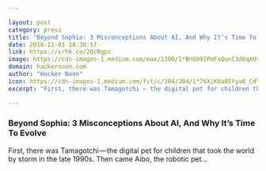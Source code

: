 ```yaml
---

layout: post
category: press
title: "Beyond Sophia: 3 Misconceptions About AI, And Why It’s Time To Evolve"
date: 2018-11-01 18:30:57
link: https://vrhk.co/2QcRgpc
image: https://cdn-images-1.medium.com/max/1200/1*BnGb9IPoFxQunC3d6qXUvA.jpeg
domain: hackernoon.com
author: "Hacker Noon"
icon: https://cdn-images-1.medium.com/fit/c/304/304/1*76XiKOa05Yya6_CdYX8pVg.jpeg
excerpt: "First, there was Tamagotchi — the digital pet for children that took the world by storm in the late 1990s. Then came Aibo, the robotic pet…"

---
```


### Beyond Sophia: 3 Misconceptions About AI, And Why It’s Time To Evolve

First, there was Tamagotchi — the digital pet for children that took the world by storm in the late 1990s. Then came Aibo, the robotic pet…
